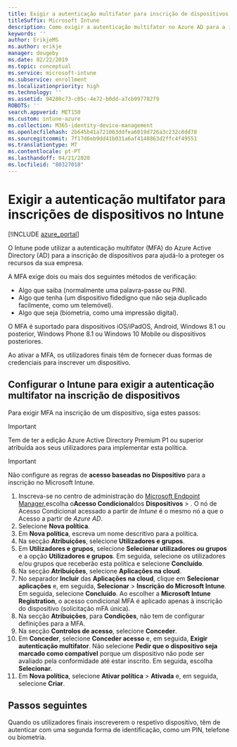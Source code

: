 ```yaml
---
title: Exigir a autenticação multifator para inscrição de dispositivos no Intune
titleSuffix: Microsoft Intune
description: Como exigir a autenticação multifator no Azure AD para a inscrição de dispositivos no Intune.
keywords: ''
author: ErikjeMS
ms.author: erikje
manager: dougeby
ms.date: 02/22/2019
ms.topic: conceptual
ms.service: microsoft-intune
ms.subservice: enrollment
ms.localizationpriority: high
ms.technology: ''
ms.assetid: 94280c73-c05c-4e72-b0dd-a7cb997782f9
ROBOTS: ''
search.appverid: MET150
ms.custom: intune-azure
ms.collection: M365-identity-device-management
ms.openlocfilehash: 2b645b41a721063ddfea6019d726a3c232c8dd78
ms.sourcegitcommit: 7f17d6eb9dd41b031a6af4148863d2ffc4f49551
ms.translationtype: MT
ms.contentlocale: pt-PT
ms.lasthandoff: 04/21/2020
ms.locfileid: "80327018"
---
```

# <a name="require-multi-factor-authentication-for-intune-device-enrollments"></a>Exigir a autenticação multifator para inscrições de dispositivos no Intune

[!INCLUDE [azure_portal](../includes/azure_portal.md)]

O Intune pode utilizar a autenticação multifator (MFA) do Azure Active Directory (AD) para a inscrição de dispositivos para ajudá-lo a proteger os recursos da sua empresa.

A MFA exige dois ou mais dos seguintes métodos de verificação:

- Algo que saiba (normalmente uma palavra-passe ou PIN).
- Algo que tenha (um dispositivo fidedigno que não seja duplicado facilmente, como um telemóvel).
- Algo que seja (biometria, como uma impressão digital).

O MFA é suportado para dispositivos iOS/iPadOS, Android, Windows 8.1 ou posterior, Windows Phone 8.1 ou Windows 10 Mobile ou dispositivos posteriores.

Ao ativar a MFA, os utilizadores finais têm de fornecer duas formas de credenciais para inscrever um dispositivo.

## <a name="configure-intune-to-require-multi-factor-authentication-at-device-enrollment"></a>Configurar o Intune para exigir a autenticação multifator na inscrição de dispositivos

Para exigir MFA na inscrição de um dispositivo, siga estes passos:

>[!Important]
>Tem de ter a edição Azure Active Directory Premium P1 ou superior atribuída aos seus utilizadores para implementar esta política.

>[!Important]
>Não configure as regras de **acesso baseadas no Dispositivo** para a inscrição no Microsoft Intune.

1. Inscreva-se no centro de administração do [Microsoft Endpoint Manager,](https://go.microsoft.com/fwlink/?linkid=2109431)escolha o**Acesso Condicional**dos **Dispositivos** > . O nó de Acesso Condicional acessado a partir de *Intune* é o mesmo nó a que o Acesso a partir de *Azure AD*.
2. Selecione **Nova política**.
3. Em **Nova política**, escreva um nome descritivo para a política.
4. Na secção **Atribuições**, selecione **Utilizadores e grupos**. 
5. Em **Utilizadores e grupos**, selecione **Selecionar utilizadores ou grupos** e a opção **Utilizadores e grupos**. Em seguida, selecione os utilizadores e/ou grupos que receberão esta política e selecione **Concluído**.
6. Na secção **Atribuições**, selecione **Aplicações na cloud**.
7. No separador **Incluir** das **Aplicações na cloud**, clique em **Selecionar aplicações** e, em seguida, **Selecionar** > **Inscrição do Microsoft Intune**. Em seguida, selecione **Concluído**. Ao escolher a **Microsoft Intune Registration**, o acesso condicional MFA é aplicado apenas à inscrição do dispositivo (solicitação mFA única).
8. Na secção **Atribuições**, para **Condições**, não tem de configurar definições para a MFA.
9. Na secção **Controlos de acesso**, selecione **Conceder**.
10. Em **Conceder**, selecione **Conceder acesso** e, em seguida, **Exigir autenticação multifator**. Não selecione **Pedir que o dispositivo seja marcado como compatível** porque um dispositivo não pode ser avaliado pela conformidade até estar inscrito. Em seguida, escolha **Selecionar**.
11. Em **Nova política**, selecione **Ativar política** > **Ativada** e, em seguida, selecione **Criar**.



## <a name="next-steps"></a>Passos seguintes

Quando os utilizadores finais inscreverem o respetivo dispositivo, têm de autenticar com uma segunda forma de identificação, como um PIN, telefone ou biometria.
